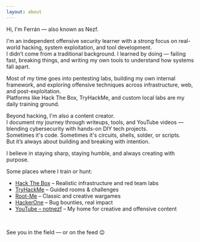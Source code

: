 ```yaml
---
layout: about
---
```


Hi, I'm Ferrán — also known as Nezf.

I'm an independent offensive security learner with a strong focus on real-world hacking, system exploitation, and tool development.  
I didn’t come from a traditional background. I learned by doing — failing fast, breaking things, and writing my own tools to understand how systems fall apart.

Most of my time goes into pentesting labs, building my own internal framework, and exploring offensive techniques across infrastructure, web, and post-exploitation.  
Platforms like Hack The Box, TryHackMe, and custom local labs are my daily training ground.

Beyond hacking, I'm also a content creator.  
I document my journey through writeups, tools, and YouTube videos — blending cybersecurity with hands-on DIY tech projects.  
Sometimes it's code. Sometimes it's circuits, shells, solder, or scripts.  
But it’s always about building and breaking with intention.

I believe in staying sharp, staying humble, and always creating with purpose.

Some places where I train or hunt:
- [Hack The Box](https://app.hackthebox.com) – Realistic infrastructure and red team labs  
- [TryHackMe](https://tryhackme.com) – Guided rooms & challenges  
- [Root-Me](https://www.root-me.org) – Classic and creative wargames  
- [HackerOne](https://hackerone.com) – Bug bounties, real impact  
- [YouTube – notnezf](https://www.youtube.com/@notnezf) – My home for creative and offensive content

<br/>

See you in the field — or on the feed 😉
